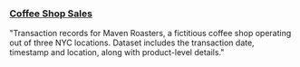
### [Coffee Shop Sales](https://www.kaggle.com/datasets/ahmedabbas757/coffee-sales)
"Transaction records for Maven Roasters, a fictitious coffee shop operating out of three NYC locations. Dataset includes the transaction date, timestamp and location, along with product-level details."
